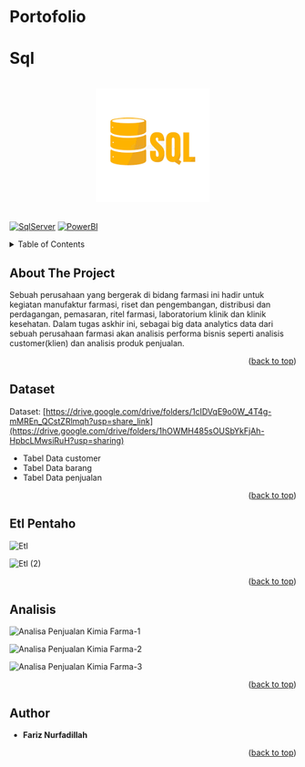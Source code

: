 # Portofolio
# Sql 

<br>

<div align="center">
    <a href=""><img src="/KimiaFarma/Images/Sql.png" width="200" hegiht="200" alt="Sql" title="Optional title"></a>
</div>
<a name="readme-top"></a>
<br>

[![SqlServer](https://img.shields.io/badge/SQLSERVER-orange.svg)]()
[![PowerBI](https://img.shields.io/badge/PowerBI-yellow.svg)]()

<!-- TABLE OF CONTENTS -->
<details>
  <summary>Table of Contents</summary>
  <ol>
    <li><a href="#about-the-project">About The Project</a></li>
    <li><a href="#dataset"> Dataset </a></li>
    <li><a href="#dataset"> Etl Pentaho </a></li>
    <li><a href="#analisis">Analisis</a></li>
    <li><a href="#author">Author</a></li>
  </ol>
</details>

<!-- ABOUT THE PROJECT -->
## About The Project
Sebuah perusahaan yang bergerak di bidang farmasi ini hadir untuk kegiatan manufaktur farmasi, riset dan pengembangan, distribusi dan perdagangan, pemasaran,
ritel farmasi, laboratorium klinik dan klinik kesehatan. 
Dalam tugas askhir ini, sebagai big data analytics data dari sebuah perusahaan farmasi akan analisis performa bisnis seperti analisis customer(klien) dan 
analisis produk penjualan. 

<p align="right">(<a href="#readme-top">back to top</a>)</p>

## Dataset
Dataset:  [https://drive.google.com/drive/folders/1cIDVqE9o0W_4T4g-mMREn_QCstZRlmqh?usp=share_link](https://drive.google.com/drive/folders/1hOWMH485sOUSbYkFjAh-HpbcLMwsiRuH?usp=sharing)

* Tabel Data customer
* Tabel Data barang
* Tabel Data penjualan


<p align="right">(<a href="#readme-top">back to top</a>)</p>

<!-- Etl -->
## Etl Pentaho

![Etl](https://user-images.githubusercontent.com/87837561/222605987-179dc218-43fc-4dc8-b510-95b1db578e3d.png)

![Etl (2)](https://user-images.githubusercontent.com/87837561/222606007-0ec354a3-af24-482a-b762-a738d425da5f.png)

<p align="right">(<a href="#readme-top">back to top</a>)</p>

<!-- ANALISIS -->
## Analisis

![Analisa Penjualan Kimia Farma-1](https://user-images.githubusercontent.com/87837561/222605802-aff02ef8-a0d0-4271-a3e6-616dab9347a0.png)

![Analisa Penjualan Kimia Farma-2](https://user-images.githubusercontent.com/87837561/222605820-0d3bf593-7fbd-4b38-b069-1d7a3a731de1.png)

![Analisa Penjualan Kimia Farma-3](https://user-images.githubusercontent.com/87837561/222605842-5e4bdf77-502e-4a71-824c-883a85561a53.png)

<p align="right">(<a href="#readme-top">back to top</a>)</p>

<!-- AUTHOR -->
## Author

* **Fariz Nurfadillah** 

<p align="right">(<a href="#readme-top">back to top</a>)</p>
